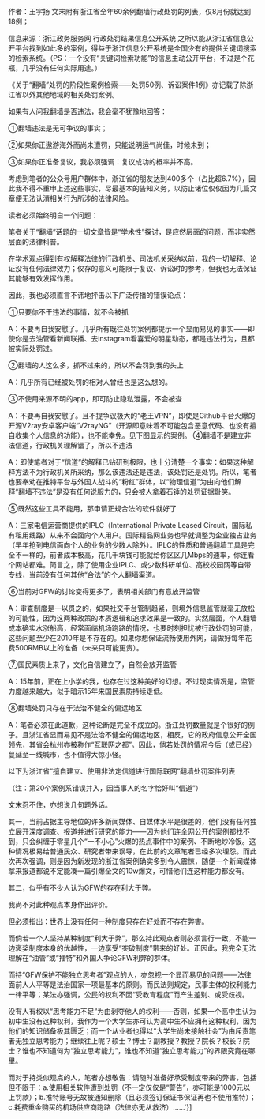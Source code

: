 作者：王宇扬 文末附有浙江省全年60余例翻墙行政处罚的列表，仅8月份就达到18例；

信息来源：浙江政务服务网 行政处罚结果信息公开系统 之所以能从浙江省信息公开平台找到如此多的案例，得益于浙江信息公开系统是全国少有的提供关键词搜索的检索系统。（PS：一个没有“关键词检索功能”的信息主动公开平台，不过是个花瓶，几乎没有任何实际用途。）

《关于“翻墙”处罚的阶段性案例检索——处罚50例、诉讼案件1例》亦记载了除浙江省以外其他地域的相关处罚案例。

如果有人问我翻墙是否违法，我会毫不犹豫地回答：

①翻墙违法是无可争议的事实；

②如果你正遨游海外而尚未遭罚，只能说明运气尚佳，时候未到；

③如果你正准备复议，我必须强调：复议成功的概率并不高。

考虑到笔者的公众号用户群体中，浙江省的朋友达到400多个（占比超6.7%），因此我不得不重申上述这些事实，尽最基本的告知义务，以防止诸位仅仅因为几篇文章便无法认清相关行为所涉的法律风险。

读者必须始终明白一个问题：

笔者关于“翻墙”话题的一切文章皆是“学术性”探讨，是应然层面的问题，而非实然层面的法律科普。

在学术观点得到有权解释法律的行政机关、司法机关采纳以前，我的一切解释、论证没有任何法律效力；仅存的意义可能限于复议、诉讼时的参考，但我也无法保证其能够有效发挥作用。

因此，我也必须直言不讳地抨击以下广泛传播的错误论点：

①只要你不干违法的事情，就不会被抓

A：不要再自我安慰了。几乎所有既往处罚案例都提示一个显而易见的事实——即使你是去油管看新闻联播、去instagram看喜爱的明星动态，都是违法行为，且都被实际处罚过。

②翻墙的人这么多，抓不过来的，所以不会罚到我的头上

A：几乎所有已经被处罚的相对人曾经也是这么想的。

③不使用来源不明的app，即可防止隐私泄露，不会被查

A：不要再自我安慰了。且不提争议极大的“老王VPN”，即使是Github平台火爆的开源V2ray安卓客户端“V2rayNG”（开源即意味着不可能包含恶意代码、也没有擅自收集个人信息的功能），也不能幸免。见下图显示的案例。 ④翻墙不是建立非法信道，行政机关理解错了，所以不违法

A：即使笔者对于“信道”的解释已钻研到极限，也十分清楚一个事实：如果这种解释方法不为行政机关所采纳，那么该违法还是违法，该处罚还是处罚。所以，笔者也要奉劝在推特平台与外国人战斗的“粉红”群体，以“物理信道”为由向他们解释“翻墙不违法”是没有任何说服力的，只会被人拿着石锤的处罚证据耻笑。

⑤既然这些工具不能用，那申请正规合法的软件就好了

A：三家电信运营商提供的IPLC（International Private Leased Circuit，国际私有租用线路）从来不会面向个人用户。国际精品网业务也早就调整为企业独占业务（早年抢到电信面向个人的业务的少数人除外）。IPLC的性质和普通翻墙工具是完全不一样的，前者成本极高，花几千块钱可能就给你区区几Mbps的速率，你连看个网站都难。简言之，除了使用企业IPLC、或少数科研单位、高校校园网等自带专线，当前没有任何其他“合法”的个人翻墙渠道。

⑥当前对GFW的讨论变得更多了，表明相关部门有意放开监管

A：审查制度是一以贯之的，如果社交平台管制趋紧，则境外信息监管就毫无放松的可能性，因为这两种政策的本质逻辑和追求效果是一致的。实然层面，个人翻墙成本确实水涨船高，经常面临机场跑路的情况，也要时刻担忧被行政处罚的可能，这些问题至少在2010年是不存在的。如果你想保证流畅使用外网，请做好每年花费500RMB以上的准备（未来只可能更贵）。

⑦国民素质上来了，文化自信建立了，自然会放开监管

A：15年前，正在上小学的我，也存在过这种美好的幻想。不过现实情况是，监管力度越来越大，似乎暗示15年来国民素质持续走低。

⑧翻墙处罚只存在于法治不健全的偏远地区

A：笔者必须在此道歉，这种论断是完全不成立的。浙江处罚数量就是个很好的例子。且浙江省显而易见不是法治不健全的偏远地区，相反，它的政府信息公开全国领先，其省会杭州亦被称作“互联网之都”。因此，倘若处罚的情况今后（或已经）蔓延至一线城市，也不值得大惊小怪。

以下为浙江省“擅自建立、使用非法定信道进行国际联网”翻墙处罚案件列表

（注：第20个案例系错误并入，因当事人的名字恰好叫“信道”）

   

文末忍不住，亦想说几句题外话。

其一，当前占据主导地位的许多新闻媒体、自媒体水平是很差的，他们没有任何独立展开深度调查、报道并进行研究的能力——因为他们连全网公开的案例都找不到，只会纠缠于零星几个“一不小心”火爆的热点事件中的案例、不断地炒冷饭。这种情况极易给普通民众、研究者带来误导，在此前的文章笔者已经多次埋怨。而此次再次强调，则是因为新发现的浙江省案例确实多到令人震惊，随便一个新闻媒体拿来报道都说不定能凑一篇引爆全文的10w爆文，可惜他们连这种能力都没有。

其二，似乎有不少人认为GFW的存在利大于弊。

我尚不对此种观点本身作出评价。

但必须指出：世界上没有任何一种制度只存在好处而不存在弊害。

而倘若一个人坚持某种制度“利大于弊”，那么持此观点者则必须言行一致，不能一边褒奖制度本身的优越性，一边享受“突破制度”带来的好处。正因此，我完全无法理解在“油管”或“推特”和外国人争论GFW利弊的群体。

而持“GFW保护不能独立思考者”观点的人，亦忽视一个显而易见的问题——法律面前人人平等是法治国家一项最基本的原则。而民法则规定，民事主体的权利能力一律平等；某法亦强调，公民的权利不因“受教育程度”而产生差别、或受歧视。

没有人有权以“思考能力不足”为由剥夺他人的权利——否则，如果一个高中生认为初中生没有这种权利，我作为一个大学生亦可认为高中生不应拥有这种权利，因为他们的知识储备极其匮乏；而一个从业者也得以“大学生尚未接触社会”为由斥责笔者无独立思考能力；继续往上呢？硕士？博士？副教授？教授？院长？校长？院士？谁也不知道何为“独立思考能力”，谁也不知道“独立思考能力”的界限究竟在哪里。

而对于持类似观点的人，笔者亦想敬告：请随时准备好承受制度带来的弊害，包括但不限于：a.使用相关软件遭到处罚（不一定仅仅是“警告”，亦可能是1000元以上罚款）；b.推特账号无故被通知删除（且必须签订保证书保证再也不使用推特）；c.耗费重金购买的机场供应商跑路（法律亦无从救济）……'}]
